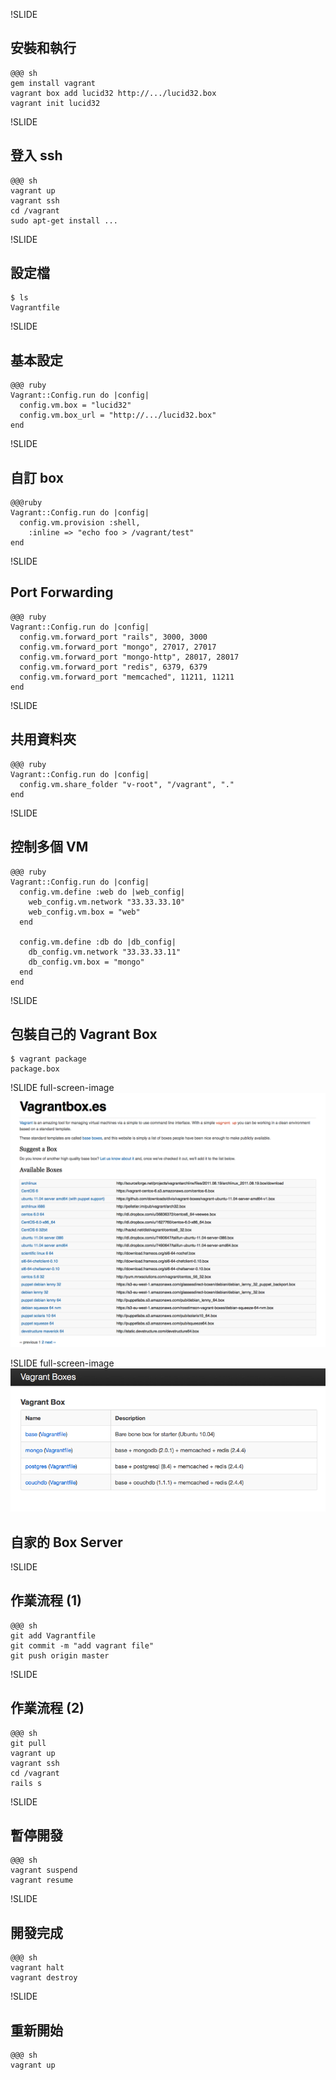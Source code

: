 !SLIDE
## 安裝和執行 ##

    @@@ sh
    gem install vagrant
    vagrant box add lucid32 http://.../lucid32.box
    vagrant init lucid32

!SLIDE
## 登入 ssh ##
    @@@ sh
    vagrant up
    vagrant ssh
    cd /vagrant
    sudo apt-get install ...

!SLIDE
## 設定檔 ##

    $ ls
    Vagrantfile

!SLIDE
## 基本設定 ##

    @@@ ruby
    Vagrant::Config.run do |config|
      config.vm.box = "lucid32"
      config.vm.box_url = "http://.../lucid32.box"
    end

!SLIDE
## 自訂 box ##
    @@@ruby
    Vagrant::Config.run do |config|
      config.vm.provision :shell, 
        :inline => "echo foo > /vagrant/test"
    end

!SLIDE
## Port Forwarding ##

    @@@ ruby
    Vagrant::Config.run do |config|
      config.vm.forward_port "rails", 3000, 3000
      config.vm.forward_port "mongo", 27017, 27017
      config.vm.forward_port "mongo-http", 28017, 28017
      config.vm.forward_port "redis", 6379, 6379  
      config.vm.forward_port "memcached", 11211, 11211
    end

!SLIDE
## 共用資料夾 ##

    @@@ ruby
    Vagrant::Config.run do |config|
      config.vm.share_folder "v-root", "/vagrant", "."
    end

!SLIDE

## 控制多個 VM ##

    @@@ ruby
    Vagrant::Config.run do |config|
      config.vm.define :web do |web_config|
        web_config.vm.network "33.33.33.10"
        web_config.vm.box = "web"
      end      

      config.vm.define :db do |db_config|
        db_config.vm.network "33.33.33.11"
        db_config.vm.box = "mongo"
      end
    end

!SLIDE
## 包裝自己的 Vagrant Box ##

    $ vagrant package  
    package.box

!SLIDE full-screen-image
![](vagrantboxes.png)

!SLIDE full-screen-image
![](vagrantbox2.png)
## 自家的 Box Server  ##

!SLIDE
## 作業流程 (1) ##

    @@@ sh
    git add Vagrantfile
    git commit -m "add vagrant file"
    git push origin master

!SLIDE
## 作業流程 (2) ##

    @@@ sh
    git pull
    vagrant up
    vagrant ssh
    cd /vagrant
    rails s

!SLIDE
## 暫停開發 ##

    @@@ sh
    vagrant suspend
    vagrant resume
    
!SLIDE
## 開發完成 ##

    @@@ sh
    vagrant halt
    vagrant destroy
    
!SLIDE
## 重新開始 ##

    @@@ sh
    vagrant up